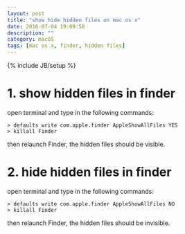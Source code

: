 ```yaml
---
layout: post
title: "show hide hidden files on mac os x"
date: 2016-07-04 19:09:58
description: ""
category: macOS
tags: [mac os x, finder, hidden files]
---
```

{% include JB/setup %}

# 1. show hidden files in finder

open terminal and type in the following commands:

    > defaults write com.apple.finder AppleShowAllFiles YES
    > killall Finder

then relaunch Finder, the hidden files should be visible.

# 2. hide hidden files in finder

open terminal and type in the following commands:

    > defaults write com.apple.finder AppleShowAllFiles NO 
    > killall Finder

then relaunch Finder, the hidden files should be invisible.
